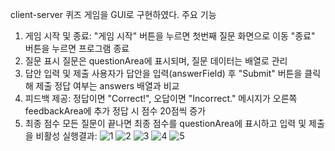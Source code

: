 client-server 퀴즈 게임을 GUI로 구현하였다.
주요 기능
1. 게임 시작 및 종료:
   "게임 시작" 버튼을 누르면 첫번째 질문 화면으로 이동
   "종료" 버튼을 누르면 프로그램 종료
2. 질문 표시
   질문은 questionArea에 표시되며, 질문 데이터는 배열로 관리
3. 답안 입력 및 제출
   사용자가 답안을 입력(answerField) 후 "Submit" 버튼을 클릭해 제출
   정답 여부는 answers 배열과 비교
4. 피드백 제공:
   정답이면 "Correct!", 오답이면 "Incorrect." 메시지가 오른쪽 feedbackArea에 추가
   정답 시 점수 20점씩 증가
5. 최종 점수
   모든 질문이 끝나면 최종 점수를 questionArea에 표시하고 입력 및 제출을 비활성
실행결과:
![1](https://github.com/user-attachments/assets/d80f8831-8935-4596-a827-e6e2cb9d321f)
![2](https://github.com/user-attachments/assets/a8542dec-bec6-4d99-b853-b808cd4fb731)
![3](https://github.com/user-attachments/assets/eee4b995-023a-448e-86d8-65ad299e2d69)
![4](https://github.com/user-attachments/assets/cc9ad1e0-84fd-4e64-8e63-de4b05d54ace)
![5](https://github.com/user-attachments/assets/4bb5e710-419a-4b84-a14b-a3be63417db1)
